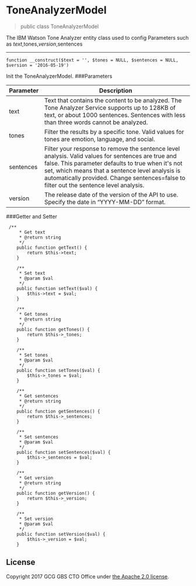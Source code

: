 # ToneAnalyzerModel

> public class ToneAnalyzerModel

The IBM Watson Tone Analyzer entity class used to config Parameters such as $text,$tones,$version,$sentences

--- 

```
function __construct($text = '', $tones = NULL, $sentences = NULL, $version = '2016-05-19')
```
Init the ToneAnalyzerModel.
###Parameters

| Parameter | Description |
| --------- |-------------|
| text      | Text that contains the content to be analyzed. The Tone Analyzer Service supports up to 128KB of text, or about 1000 sentences. Sentences with less than three words cannot be analyzed. |
| tones     | Filter the results by a specific tone. Valid values for tones are emotion, language, and social.      |
| sentences | Filter your response to remove the sentence level analysis. Valid values for sentences are true and false. This parameter defaults to true when it's not set, which means that a sentence level analysis is automatically provided. Change sentences=false to filter out the sentence level analysis.       |
| version   | The release date of the version of the API to use. Specify the date in “YYYY-MM-DD” format.      |

###Getter and Setter
```
 /**
     * Get text
     * @return string
     */
    public function getText() {
        return $this->text;
    }

    /**
     * Set text
     * @param $val
     */
    public function setText($val) {
        $this->text = $val;
    }

    /**
     * Get tones
     * @return string
     */
    public function getTones() {
        return $this->_tones;
    }

    /**
     * Set tones
     * @param $val
     */
    public function setTones($val) {
        $this->_tones = $val;
    }

    /**
     * Get sentences
     * @return string
     */
    public function getSentences() {
        return $this->_sentences;
    }

    /**
     * Set sentences
     * @param $val
     */
    public function setSentences($val) {
        $this->_sentences = $val;
    }

    /**
     * Get version
     * @return string
     */
    public function getVersion() {
        return $this->_version;
    }

    /**
     * Set version
     * @param $val
     */
    public function setVersion($val) {
        $this->_version = $val;
    }
```
## License
Copyright 2017 GCG GBS CTO Office under [the Apache 2.0 license](LICENSE).
